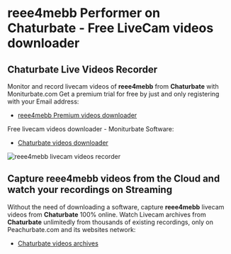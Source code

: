 # reee4mebb Performer on Chaturbate - Free LiveCam videos downloader

## Chaturbate Live Videos Recorder

Monitor and record livecam videos of **reee4mebb** from **Chaturbate** with Moniturbate.com
Get a premium trial for free by just and only registering with your Email address:
* [reee4mebb Premium videos downloader](https://moniturbate.com/request-demo-licence-key.html)

Free livecam videos downloader - Moniturbate Software:
* [Chaturbate videos downloader](https://moniturbate.com/moniturbate-download-software.html)

![reee4mebb livecam videos recorder](https://peachurnet.com/templates/moniturbate-software.png)


## Capture reee4mebb videos from the Cloud and watch your recordings on Streaming

Without the need of downloading a software, capture **reee4mebb** livecam videos from **Chaturbate** 100% online.
Watch Livecam archives from **Chaturbate** unlimitedly from thousands of existing recordings, only on Peachurbate.com and its websites network:
* [Chaturbate videos archives](https://peachurnet.com/)
